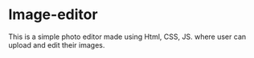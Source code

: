 # Image-editor
 This is a simple photo editor made using Html, CSS, JS. where user can upload and edit their images.
